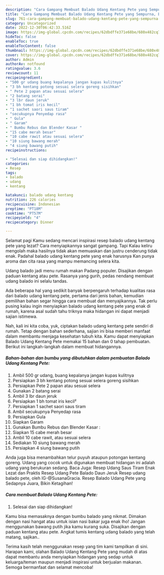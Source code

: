 ```yaml
---
description: "Cara Gampang Membuat Balado Udang Kentang Pete yang Sempurna, Buat Buka Puasa}"
title: "Cara Gampang Membuat Balado Udang Kentang Pete yang Sempurna, Buat Buka Puasa}"
slug: 761-cara-gampang-membuat-balado-udang-kentang-pete-yang-sempurna-buat-buka-puasa
category: Uncategorized
date: 2022-12-30T06:42:33.516Z
image: https://img-global.cpcdn.com/recipes/62dbdffe371e68be/680x482cq70/balado-udang-kentang-pete-foto-resep-utama.jpg
hideToc: false
enableToc: true
enableTocContent: false
thumbnail: https://img-global.cpcdn.com/recipes/62dbdffe371e68be/680x482cq70/balado-udang-kentang-pete-foto-resep-utama.jpg
cover: https://img-global.cpcdn.com/recipes/62dbdffe371e68be/680x482cq70/balado-udang-kentang-pete-foto-resep-utama.jpg
author: Admin
authorAv: notfound
ratingvalue: 3.6
reviewcount: 11
recipeingredient:
- "500 gr udang buang kepalanya jangan kupas kulitnya"
- "3 bh kentang potong sesuai selera goreng sisihkan"
- " Pete 2 papan atau sesuai selera"
- "2 batang serai"
- "3 lbr daun jeruk"
- "1 bh tomat iris kecil"
- "1 sachet saori saus tiram"
- "secukupnya Penyedap rasa"
- " Gula"
- " Garam"
- " Bumbu Rebus dan Blender Kasar "
- "15 cabe merah besar"
- "10 cabe rawit atau sesuai selera"
- "10 siung bawang merah"
- "4 siung bawang putih"
recipeinstructions:

- "Selesai dan siap dihidangkan!"
categories:
- Resep
tags:
- balado
- udang
- kentang

katakunci: balado udang kentang 
nutrition: 226 calories
recipecuisine: Indonesian
preptime: "PT18M"
cooktime: "PT57M"
recipeyield: "4"
recipecategory: Dinner

---
```



Selamat pagi Kamu sedang mencari inspirasi resep balado udang kentang pete yang lezat? Cara menyiapkannya sangat gampang. Tapi Kalau keliru mengolah maka hasilnya tidak akan memuaskan dan justru cenderung tidak enak. Padahal balado udang kentang pete yang enak harusnya Kan punya aroma dan cita rasa yang mampu memancing selera kita.


Udang balado jadi menu rumah makan Padang populer. Disajikan dengan paduan kentang atau pete. Rasanya yang gurih, pedas nendang membuat udang balado ini selalu tandas.

Ada beberapa hal yang sedikit banyak berpengaruh terhadap kualitas rasa dari balado udang kentang pete, pertama dari jenis bahan, kemudian pemilihan bahan segar hingga cara membuat dan menyajikannya. Tak perlu pusing kalau ingin menyiapkan balado udang kentang pete yang enak di rumah, karena asal sudah tahu triknya maka hidangan ini dapat menjadi sajian istimewa.


Nah, kali ini kita coba, yuk, ciptakan balado udang kentang pete sendiri di rumah. Tetap dengan bahan sederhana, sajian ini bisa memberi manfaat dalam membantu menjaga kesehatan tubuh kita. Kamu dapat menyiapkan Balado Udang Kentang Pete memakai 15 bahan dan 0 tahap pembuatan. Berikut ini langkah-langkah dalam membuat hidangannya.

<!--inarticleads1-->

##### Bahan-bahan dan bumbu yang dibutuhkan dalam pembuatan Balado Udang Kentang Pete:

1. Ambil 500 gr udang, buang kepalanya jangan kupas kulitnya
1. Persiapkan 3 bh kentang potong sesuai selera goreng sisihkan
1. Persiapkan  Pete 2 papan atau sesuai selera
1. Gunakan 2 batang serai
1. Ambil 3 lbr daun jeruk
1. Persiapkan 1 bh tomat iris kecil²
1. Persiapkan 1 sachet saori saus tiram
1. Ambil secukupnya Penyedap rasa
1. Persiapkan  Gula
1. Siapkan  Garam
1. Gunakan  Bumbu Rebus dan Blender Kasar :
1. Siapkan 15 cabe merah besar
1. Ambil 10 cabe rawit, atau sesuai selera
1. Sediakan 10 siung bawang merah
1. Persiapkan 4 siung bawang putih


Anda juga bisa menambahkan telur puyuh ataupun potongan kentang goreng. Udang yang cocok untuk digunakan membuat hidangan ini adalah udang yang berukuran sedang. Baca Juga: Resep Udang Saus Tiram Enak Lezat dan Praktis Resep Udang Pete Balado Daun Jeruk⁣ Resep udang balado pete, oleh IG-@SusanaGracia. Resep Balado Udang Pete yang Sedapnya Juara, Bikin Ketagihan! 

<!--inarticleads2-->

##### Cara membuat Balado Udang Kentang Pete:


1. Selesai dan siap dihidangkan!

Kamu bisa memasaknya dengan bumbu balado yang nikmat. Dimakan dengan nasi hangat atau untuk isian nasi bakar juga enak lho! Jangan menggunakan bawang putih jika kamu kurang suka. Disajikan dengan paduan kentang atau pete. Angkat tumis kentang udang balado yang telah matang, sajikan.. 

Terima kasih telah menggunakan resep yang tim kami tampilkan di sini. Harapan kami, olahan Balado Udang Kentang Pete yang mudah di atas dapat membantu anda menyiapkan hidangan yang sedap untuk keluarga/teman maupun menjadi inspirasi untuk berjualan makanan. Semoga bermanfaat dan selamat mencoba!
